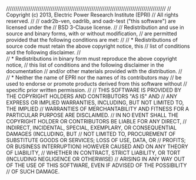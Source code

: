 //////////////////////////////////////////////////////////////////////////////////////
// Copyright (c) 2013, Electric Power Research Institute (EPRI)
// All rights reserved.
//
// oadr2b-ven, oadrlib, and oadr-test ("this software") are licensed under the 
// BSD 3-Clause license.
//
// Redistribution and use in source and binary forms, with or without modification, 
// are permitted provided that the following conditions are met:
//
//   * Redistributions of source code must retain the above copyright notice, this 
//     list of conditions and the following disclaimer.
//     
//   * Redistributions in binary form must reproduce the above copyright notice, 
//     this list of conditions and the following disclaimer in the documentation 
//     and/or other materials provided with the distribution.
//     
//   * Neither the name of EPRI nor the names of its contributors may 
//     be used to endorse or promote products derived from this software without 
//     specific prior written permission.
//
// THIS SOFTWARE IS PROVIDED BY THE COPYRIGHT HOLDERS AND CONTRIBUTORS "AS IS" AND 
// ANY EXPRESS OR IMPLIED WARRANTIES, INCLUDING, BUT NOT LIMITED TO, THE IMPLIED 
// WARRANTIES OF MERCHANTABILITY AND FITNESS FOR A PARTICULAR PURPOSE ARE DISCLAIMED. 
// IN NO EVENT SHALL THE COPYRIGHT HOLDER OR CONTRIBUTORS BE LIABLE FOR ANY DIRECT, 
// INDIRECT, INCIDENTAL, SPECIAL, EXEMPLARY, OR CONSEQUENTIAL DAMAGES (INCLUDING, BUT 
// NOT LIMITED TO, PROCUREMENT OF SUBSTITUTE GOODS OR SERVICES; LOSS OF USE, DATA, OR 
// PROFITS; OR BUSINESS INTERRUPTION) HOWEVER CAUSED AND ON ANY THEORY OF LIABILITY, 
// WHETHER IN CONTRACT, STRICT LIABILITY, OR TORT (INCLUDING NEGLIGENCE OR OTHERWISE) 
// ARISING IN ANY WAY OUT OF THE USE OF THIS SOFTWARE, EVEN IF ADVISED OF THE POSSIBILITY 
// OF SUCH DAMAGE.
